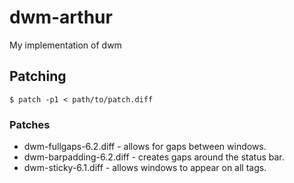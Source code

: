 # dwm-arthur
My implementation of dwm

## Patching

    $ patch -p1 < path/to/patch.diff

### Patches
* dwm-fullgaps-6.2.diff - allows for gaps between windows.
* dwm-barpadding-6.2.diff - creates gaps around the status bar.
* dwm-sticky-6.1.diff - allows windows to appear on all tags.
